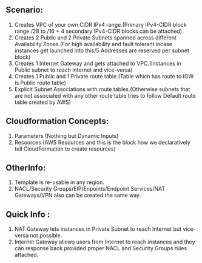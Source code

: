 ## Scenario:
1. Creates VPC of your own CIDR IPv4 range.(Primary IPv4-CIDR block range /28 to /16 + 4 secondary IPv4-CIDR blocks can be attached)
2. Creates 2 Public and 2 Private Subnets spanned across different Availability Zones.(For high availability and fault tolerant incase instances get launched into this/5 Addresses are reserved per subnet block)
3. Creates 1 Internet Gateway and gets attached to VPC.(Instances in Public subnet to reach internet and vice-versa)
4. Creates 1 Public and 1 Private route table.(Table which has route to IGW is Public route table)
5. Explicit Subnet Associations with route tables.(Otherwise subnets that are not associated with any other route table tries to follow Default route table created by AWS)

## Cloudformation Concepts:
1. Parameters (Nothing but Dynamic Inputs)
2. Resources  (AWS Resources and this is the block how we declaratively tell CloudFormation to create resources)

## OtherInfo:
1. Template is re-usable in any region.
2. NACL/Security Groups/EIP/Enpoints/Endpoint Services/NAT Gateways/VPN also can be created the same way.

## Quick Info :
1. NAT Gateway lets instances in Private Subnet to reach Internet but vice-versa not possible.
2. Internet Gateway allows users from Internet to reach instances and they can response back provided proper NACL and Security Groups rules attached.

